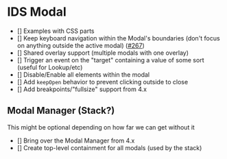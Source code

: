 # IDS Modal

- [] Examples with CSS parts
- [] Keep keyboard navigation within the Modal's boundaries (don't focus on anything outside the active modal) ([#267](https://www.github.com/infor-design/enterprise-wc/issues/267))
- [] Shared overlay support (multiple modals with one overlay)
- [] Trigger an event on the "target" containing a value of some sort (useful for Lookup/etc)
- [] Disable/Enable all elements within the modal
- [] Add `keepOpen` behavior to prevent clicking outside to close
- [] Add breakpoints/"fullsize" support from 4.x

## Modal Manager (Stack?)

This might be optional depending on how far we can get without it

- [] Bring over the Modal Manager from 4.x
- [] Create top-level containment for all modals (used by the stack)
